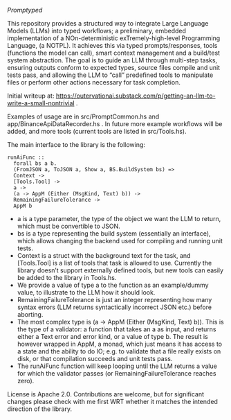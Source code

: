 *Promptyped*

This repository provides a structured way to integrate Large Language Models (LLMs) into typed workflows; a preliminary, embedded implementation of a NOn-deterministic exTremely-high-level Programming Language, (a NOTPL). It achieves this via typed prompts/responses, tools (functions the model can call), smart context management and a build/test system abstraction. The goal is to guide an LLM through multi-step tasks, ensuring outputs conform to expected types, source files compile and unit tests pass, and allowing the LLM to “call” predefined tools to manipulate files or perform other actions necessary for task completion.

Initial writeup at: https://outervationai.substack.com/p/getting-an-llm-to-write-a-small-nontrivial .

Examples of usage are in src/PromptCommon.hs and app/BinanceApiDataRecorder.hs . In future more example workflows will be added, and more tools (current tools are listed in src/Tools.hs). 

The main interface to the library is the following:

```
runAiFunc ::
  forall bs a b.
  (FromJSON a, ToJSON a, Show a, BS.BuildSystem bs) =>
  Context ->
  [Tools.Tool] ->
  a ->
  (a -> AppM (Either (MsgKind, Text) b)) ->
  RemainingFailureTolerance ->
  AppM b
```
* a is a type parameter, the type of the object we want the LLM to return, which must be convertible to JSON.
* bs is a type representing the build system (essentially an interface), which allows changing the backend used for compiling and running unit tests. 
* Context is a struct with the background text for the task, and [Tools.Tool] is a list of tools that task is allowed to use. Currently the library doesn’t support externally defined tools, but new tools can easily be added to the library in Tools.hs.
* We provide a value of type a to the function as an example/dummy value, to illustrate to the LLM how it should look.
* RemainingFailureTolerance is just an integer representing how many syntax errors (LLM returns syntactically incorrect JSON etc.) before aborting.
* The most complex type is (a -> AppM (Either (MsgKind, Text) b)). This is the type of a validator: a function that takes an a as input, and returns either a Text error and error kind, or a value of type b. The result is however wrapped in AppM, a monad, which just means it has access to a state and the ability to do IO; e.g. to validate that a file really exists on disk, or that compilation succeeds and unit tests pass. 
* The runAiFunc function will keep looping until the LLM returns a value for which the validator passes (or RemainingFailureTolerance reaches zero).

License is Apache 2.0. Contributions are welcome, but for significant changes please check with me first WRT whether it matches the intended direction of the library.

